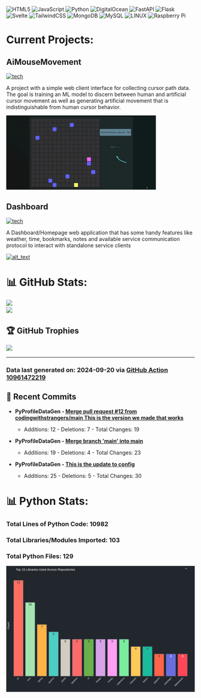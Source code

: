 ![HTML5](https://img.shields.io/badge/html5-%23E34F26.svg?style=plastic&logo=html5&logoColor=white) ![JavaScript](https://img.shields.io/badge/javascript-%23323330.svg?style=plastic&logo=javascript&logoColor=%23F7DF1E) ![Python](https://img.shields.io/badge/python-3670A0?style=plastic&logo=python&logoColor=ffdd54) ![DigitalOcean](https://img.shields.io/badge/DigitalOcean-%230167ff.svg?style=plastic&logo=digitalOcean&logoColor=white) ![FastAPI](https://img.shields.io/badge/FastAPI-005571?style=plastic&logo=fastapi) ![Flask](https://img.shields.io/badge/flask-%23000.svg?style=plastic&logo=flask&logoColor=white) ![Svelte](https://img.shields.io/badge/svelte-%23f1413d.svg?style=plastic&logo=svelte&logoColor=white) ![TailwindCSS](https://img.shields.io/badge/tailwindcss-%2338B2AC.svg?style=plastic&logo=tailwind-css&logoColor=white) ![MongoDB](https://img.shields.io/badge/MongoDB-%234ea94b.svg?style=plastic&logo=mongodb&logoColor=white) ![MySQL](https://img.shields.io/badge/mysql-%2300f.svg?style=plastic&logo=mysql&logoColor=white) ![LINUX](https://img.shields.io/badge/Linux-FCC624?style=plastic&logo=linux&logoColor=black) ![Raspberry Pi](https://img.shields.io/badge/-RaspberryPi-C51A4A?style=plastic&logo=Raspberry-Pi)
<br>

# Current Projects:

## AiMouseMovement

[![tech](https://skillicons.dev/icons?i=go,html,css,js,mongo,python,pytorch)](https://skillicons.dev)

A project with a simple web client interface for collecting cursor path data. The goal is training an ML model to discern between human and artificial cursor movement as well as generating artificial movement that is indistinguishable from human cursor behavior.


[<img alt="alt_text" width="400px" src="ProfileAssets/mmgif.gif" />](https://github.com/sockheadrps/AiMouseMovement)

## Dashboard

[![tech](https://skillicons.dev/icons?i=svelte,python,fastapi,tailwind,rust)](https://skillicons.dev)

A Dashboard/Homepage web application that has some handy features like weather, time, bookmarks, notes and available service communication protocol to interact with standalone service clients

[<img alt="alt_text" width="400px" src="ProfileAssets/overview.gif" />](https://github.com/sockheadrps/Terrace-Dashboard)

# 📊 GitHub Stats:

![](https://github-readme-stats.vercel.app/api?username=sockheadrps&theme=radical&hide_border=false&include_all_commits=true&count_private=true)<br/>
![](https://github-readme-stats.vercel.app/api/top-langs/?username=sockheadrps&theme=radical&hide_border=false&include_all_commits=true&count_private=true&layout=compact)

## 🏆 GitHub Trophies

![](https://github-profile-trophy.vercel.app/?username=sockheadrps&theme=radical&no-frame=false&no-bg=true&margin-w=4)


---
 

### Data last generated on: 2024-09-20 via [GitHub Action 10961472219](https://github.com/sockheadrps/sockheadrps/actions/runs/10961472219)

## 🚀 Recent Commits

- **PyProfileDataGen - [Merge pull request #12 from codingwithstrangers/main  This is the version we made that works](https://github.com/sockheadrps/PyProfileDataGen/commit/4d9138c451b062251a694ab9a53074d438c44cd7)**
  - Additions: 12 - Deletions: 7 - Total Changes: 19

- **PyProfileDataGen - [Merge branch 'main' into main](https://github.com/sockheadrps/PyProfileDataGen/commit/00e43a2cd70db8e664bdb31012a1fc96ddcdf639)**
  - Additions: 19 - Deletions: 4 - Total Changes: 23

- **PyProfileDataGen - [This is the update to config](https://github.com/sockheadrps/PyProfileDataGen/commit/d4e81f37fb33187ca4b9053ffa603b1bba6eaeb3)**
  - Additions: 25 - Deletions: 5 - Total Changes: 30


# 📊 Python Stats:

### Total Lines of Python Code: 10982
### Total Libraries/Modules Imported: 103
### Total Python Files: 129
![](DataVisuals/data.gif)

